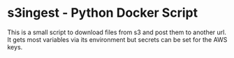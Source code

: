 # s3ingest - Python Docker Script

This is a small script to download files from s3 and post them to another url. It gets most variables via its environment but secrets can be set for the AWS keys.
